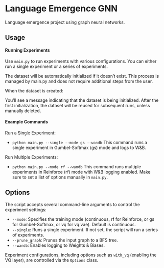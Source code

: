 # Language Emergence GNN
Language emergence project using graph neural networks.

## Usage
#### Running Experiments
Use `main.py` to run experiments with various configurations. You can either run a single experiment or a series of experiments.

The dataset will be automatically initialized if it doesn’t exist. This process is managed by main.py and does not require additional steps from the user.

When the dataset is created:

You’ll see a message indicating that the dataset is being initialized.
After the first initialization, the dataset will be reused for subsequent runs, unless manually deleted.

#### Example Commands
Run a Single Experiment:

- `python main.py --single --mode gs --wandb`
This command runs a single experiment in Gumbel-Softmax (gs) mode and logs to W&B.

Run Multiple Experiments:

- `python main.py --mode rf --wandb`
This command runs multiple experiments in Reinforce (rf) mode with W&B logging enabled.
Make sure to set a list of options manually in `main.py`.

## Options
The script accepts several command-line arguments to control the experiment settings:

- `--mode`: Specifies the training mode (continuous, rf for Reinforce, or gs for Gumbel-Softmax, or vq for vq vae). Default is continuous.
- `--single`: Runs a single experiment. If not set, the script will run a series of experiments.
- `--prune_graph`: Prunes the input graph to a BFS tree.
- `--wandb`: Enables logging to Weights & Biases.

Experiment configurations, including options such as `with_vq` (enabling the VQ layer), are controlled via the `Options` class.